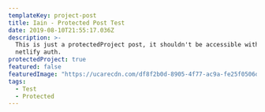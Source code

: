 ```yaml
---
templateKey: project-post
title: Iain - Protected Post Test
date: 2019-08-10T21:55:17.036Z
description: >-
  This is just a protectedProject post, it shouldn't be accessible without
  netlify auth.
protectedProject: true
featured: false
featuredImage: "https://ucarecdn.com/df8f2b0d-8905-4f77-ac9a-fe25f0506d4f/"
tags:
  - Test
  - Protected
---
```

